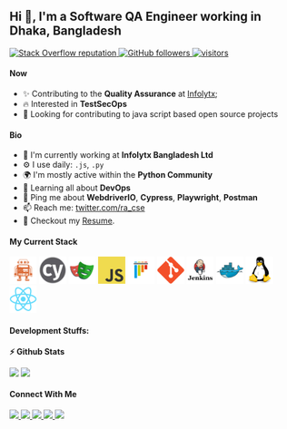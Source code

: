 ## Hi 👋, I'm a Software QA Engineer working in Dhaka, Bangladesh

<p align="left">
  
  <a href="https://meta.stackoverflow.com/users/8793749/rakib-hasan">
    <img alt="Stack Overflow reputation" src="https://img.shields.io/stackexchange/stackoverflow/r/5921662?color=orange&label=reputation&logo=stackoverflow">
  </a>
  <a href="https://github.com/RakibInfolytx?tab=followers">
    <img alt="GitHub followers" src="https://img.shields.io/github/followers/RakibInfolytx?color=green&logo=github">
  </a>
  <a href="https://github.com/RakibInfolytx">
    <img src="https://komarev.com/ghpvc/?username=RakibInfolytx" alt="visitors" />
  </a>

</p>

#### Now

- ✨ Contributing to the **Quality Assurance** at [Infolytx](https://www.infolytx.com/);
- :fire: Interested in **TestSecOps**
- :calendar: Looking for contributing to java script based open source projects 

#### Bio

- 🏢 I'm currently working at **Infolytx Bangladesh Ltd**
- ⚙️ I use daily: `.js`, `.py`
- 🌍 I'm mostly active within the **Python Community**
- 🌱 Learning all about **DevOps**
- 💬 Ping me about **WebdriverIO**, **Cypress**, **Playwright**, **Postman**
- 📫 Reach me: [twitter.com/ra_cse](https://twitter.com/ra_cse)
- 📝 Checkout my [Resume](files/SQA_6_University_Of_Wales_Rakib.pdf).

#### My Current Stack

<img height="48" src="img/webdriver.io.png" alt="Webdriverio">
<img height="48" src="img/cypress.jpg" alt="Cypress">  
<img height="48" src="img/playwright-logo.png" alt="Playwright"> 
<img height="48" src="img/javascript.png" alt="JavaScript"> 
<img height="48" src="img/pytest-original.svg" alt="pytest"> 
<img height="48" src="img/git-original.svg" alt="git">
<img height="48" src="img/jenkins.png" alt="Jenkins">
<img height="48" src="img/docker-original.svg" alt="Docker"> 
<img height="48" src="img/linux-original.svg" alt="linux"> 
<img height="48" src="img/react-original.svg" alt="react">

#### Development Stuffs:

<b>⚡ Github Stats</b>
<p float="left">
<img height="180em" src="https://github-readme-stats.vercel.app/api?username=RakibInfolytx&show_icons=true&hide_border=true&&count_private=true&include_all_commits=true" /> 
<img height="180em" src="https://github-readme-stats.vercel.app/api/top-langs/?username=RakibInfolytx&show_icons=true&hide_border=true&layout=compact&langs_count=8"/>
</p>


#### Connect With Me

<p left="center">
<a href="https://twitter.com/ra_cse">
  <img src="https://img.shields.io/badge/twitter-%231DA1F2.svg?&style=for-the-badge&logo=twitter&logoColor=white" height=25>
</a> 
<a href="https://www.linkedin.com/in/rakib-hasan-94120638/">
  <img src="https://img.shields.io/badge/linkedin-%230077B5.svg?&style=for-the-badge&logo=linkedin&logoColor=white" height=25>
</a> 
<a href="https://www.facebook.com/rakib.hasan.52206654">
  <img src="https://img.shields.io/badge/Facebook-1877F2?style=for-the-badge&logo=facebook&logoColor=white" height=25>
</a>
<a href="https://medium.com/@cse.rakib">
  <img src="https://img.shields.io/badge/Medium-12100E?style=for-the-badge&logo=medium&logoColor=white" height=25>
</a>
<a href="mailto:cse.rakib@gmail.com">
  <img src="	https://img.shields.io/badge/Gmail-D14836?style=for-the-badge&logo=gmail&logoColor=white" height=25>
</a>
</p>
